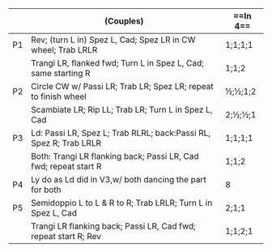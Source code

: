 ||(Couples)|==In 4==|
|-----|----|-----|
|P1| Rev; (turn L in) Spez L, Cad; Spez LR in CW wheel; Trab LRLR |1;1;1;1|
||Trangi LR, flanked fwd; Turn L in Spez L, Cad; same starting R |1;1;2|
|P2| Circle CW w/ Passi LR; Trab LR; Spez LR; repeat to finish wheel |½;½;1;2|
||Scambiate LR; Rip LL; Trab LR; Turn L in Spez L, Cad |2;½;½;1| 
|P3| Ld: Passi LR, Spez L; Trab RLRL; back:Passi RL, Spez R; Trab LRLR |1;1;1;1|
||Both: Trangi LR flanking back; Passi LR, Cad fwd; repeat start R |1;1;2|
|P4| Ly do as Ld did in V3,w/ both dancing the part for both |8|
|P5| Semidoppio L to L & R to R; Trab LRLR; Turn L in Spez L, Cad |2;1;1|
||Trangi LR flanking back; Passi LR, Cad fwd; repeat start R; Rev |1;1;2;1|
